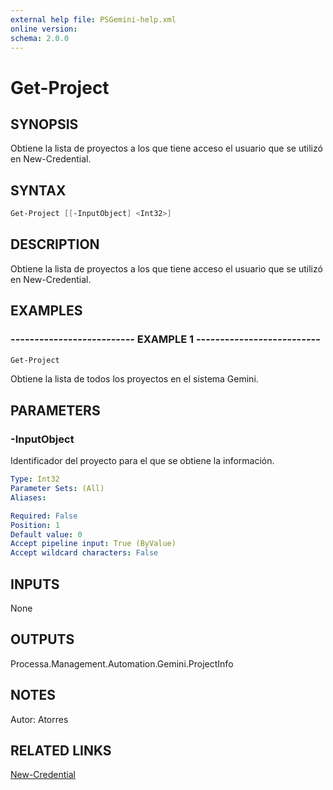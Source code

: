 ```yaml
---
external help file: PSGemini-help.xml
online version: 
schema: 2.0.0
---
```


# Get-Project

## SYNOPSIS
Obtiene la lista de proyectos a los que tiene acceso el usuario que se utilizó en New-Credential.

## SYNTAX

```powershell
Get-Project [[-InputObject] <Int32>]
```

## DESCRIPTION
Obtiene la lista de proyectos a los que tiene acceso el usuario que se utilizó en New-Credential.

## EXAMPLES

### -------------------------- EXAMPLE 1 --------------------------
```powershell
Get-Project
```

Obtiene la lista de todos los proyectos en el sistema Gemini.

## PARAMETERS

### -InputObject
Identificador del proyecto para el que se obtiene la información.

```yaml
Type: Int32
Parameter Sets: (All)
Aliases: 

Required: False
Position: 1
Default value: 0
Accept pipeline input: True (ByValue)
Accept wildcard characters: False
```

## INPUTS

None

## OUTPUTS

Processa.Management.Automation.Gemini.ProjectInfo

## NOTES
Autor: Atorres

## RELATED LINKS

[New-Credential](New-Credential.md)

